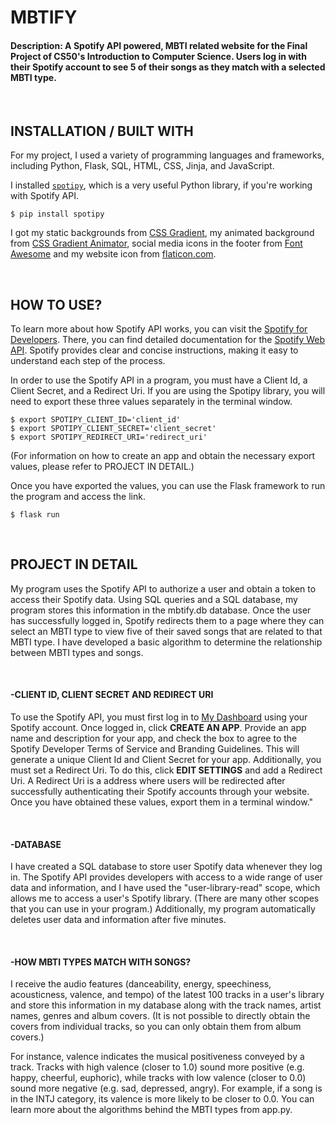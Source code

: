 # MBTIFY
#### Description: A Spotify API powered, MBTI related website for the Final Project of CS50's Introduction to Computer Science. Users log in with their Spotify account to see 5 of their songs as they match with a selected MBTI type.

‎
‎

## INSTALLATION / BUILT WITH

For my project, I used a variety of programming languages and frameworks, including Python, Flask, SQL, HTML, CSS, Jinja, and JavaScript.

I installed [`spotipy`](https://spotipy.readthedocs.io/en/master/), which is a very useful Python library, if you're working with Spotify API.
```
$ pip install spotipy
```
I got my static backgrounds from [CSS Gradient](https://cssgradient.io/), my animated background from [CSS Gradient Animator](https://www.gradient-animator.com/), social media icons in the footer from [Font Awesome](https://fontawesome.com/) and my website icon from [flaticon.com](https://www.flaticon.com/).

‎
‎

## HOW TO USE?

To learn more about how Spotify API works, you can visit the [Spotify for Developers](https://developer.spotify.com/). There, you can find detailed documentation for the [Spotify Web API](https://developer.spotify.com/documentation/web-api/). Spotify provides clear and concise instructions, making it easy to understand each step of the process.

In order to use the Spotify API in a program, you must have a Client Id, a Client Secret, and a Redirect Uri. If you are using the Spotipy library, you will need to export these three values separately in the terminal window.

```
$ export SPOTIPY_CLIENT_ID='client_id'
$ export SPOTIPY_CLIENT_SECRET='client_secret'
$ export SPOTIPY_REDIRECT_URI='redirect_uri'
```
(For information on how to create an app and obtain the necessary export values, please refer to PROJECT IN DETAIL.)

Once you have exported the values, you can use the Flask framework to run the program and access the link.

```
$ flask run
```
‎
‎

## PROJECT IN DETAIL

My program uses the Spotify API to authorize a user and obtain a token to access their Spotify data. Using SQL queries and a SQL database, my program stores this information in the mbtify.db database. Once the user has successfully logged in, Spotify redirects them to a page where they can select an MBTI type to view five of their saved songs that are related to that MBTI type. I have developed a basic algorithm to determine the relationship between MBTI types and songs.

‎
#### **-CLIENT ID, CLIENT SECRET AND REDIRECT URI**
To use the Spotify API, you must first log in to [My Dashboard](https://developer.spotify.com/dashboard/login) using your Spotify account. Once logged in, click **CREATE AN APP**. Provide an app name and description for your app, and check the box to agree to the Spotify Developer Terms of Service and Branding Guidelines. This will generate a unique Client Id and Client Secret for your app. Additionally, you must set a Redirect Uri. To do this, click **EDIT SETTINGS** and add a Redirect Uri. A Redirect Uri is a address where users will be redirected after successfully authenticating their Spotify accounts through your website. Once you have obtained these values, export them in a terminal window."

‎
#### **-DATABASE**
I have created a SQL database to store user Spotify data whenever they log in. The Spotify API provides developers with access to a wide range of user data and information, and I have used the "user-library-read" scope, which allows me to access a user's Spotify library. (There are many other scopes that you can use in your program.) Additionally, my program automatically deletes user data and information after five minutes.

‎
#### **-HOW MBTI TYPES MATCH WITH SONGS?**
I receive the audio features (danceability, energy, speechiness, acousticness, valence, and tempo) of the latest 100 tracks in a user's library and store this information in my database along with the track names, artist names, genres and album covers. (It is not possible to directly obtain the covers from individual tracks, so you can only obtain them from album covers.)

For instance, valence indicates the musical positiveness conveyed by a track. Tracks with high valence (closer to 1.0) sound more positive (e.g. happy, cheerful, euphoric), while tracks with low valence (closer to 0.0) sound more negative (e.g. sad, depressed, angry). For example, if a song is in the INTJ category, its valence is more likely to be closer to 0.0. You can learn more about the algorithms behind the MBTI types from app.py.
